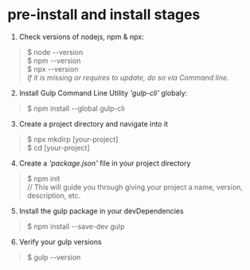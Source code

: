 # pre-install and install stages

1. Check versions of nodejs, npm & npx:  
> $ node --version  
> $ npm --version  
> $ npx --version  
<i>If it is missing or requires to update, do so via Command line.</i>
2. Install Gulp Command Line Utility <i>'gulp-cli'</i> globaly:  
> $ npm install --global gulp-cli  
3. Create a project directory and navigate into it  
> $ npx mkdirp [your-project]  
> $ cd [your-project]  
4. Create a <i>'package.json'</i> file in your project directory  
> $ npm init  
// This will guide you through giving your project a name, version, description, etc.  
5. Install the gulp package in your devDependencies  
> $ npm install --save-dev gulp  
6. Verify your gulp versions  
> $ gulp --version  


